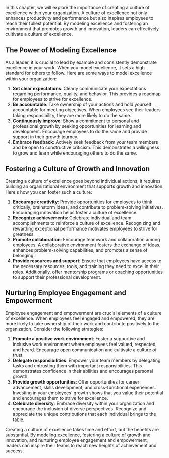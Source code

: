 
In this chapter, we will explore the importance of creating a culture of excellence within your organization. A culture of excellence not only enhances productivity and performance but also inspires employees to reach their fullest potential. By modeling excellence and fostering an environment that promotes growth and innovation, leaders can effectively cultivate a culture of excellence.

## The Power of Modeling Excellence

As a leader, it is crucial to lead by example and consistently demonstrate excellence in your work. When you model excellence, it sets a high standard for others to follow. Here are some ways to model excellence within your organization:

1. **Set clear expectations**: Clearly communicate your expectations regarding performance, quality, and behavior. This provides a roadmap for employees to strive for excellence.
2. **Be accountable**: Take ownership of your actions and hold yourself accountable for meeting objectives. When employees see their leaders taking responsibility, they are more likely to do the same.
3. **Continuously improve**: Show a commitment to personal and professional growth by seeking opportunities for learning and development. Encourage employees to do the same and provide support in their growth journey.
4. **Embrace feedback**: Actively seek feedback from your team members and be open to constructive criticism. This demonstrates a willingness to grow and learn while encouraging others to do the same.

## Fostering a Culture of Growth and Innovation

Creating a culture of excellence goes beyond individual actions; it requires building an organizational environment that supports growth and innovation. Here's how you can foster such a culture:

1. **Encourage creativity**: Provide opportunities for employees to think critically, brainstorm ideas, and contribute to problem-solving initiatives. Encouraging innovation helps foster a culture of excellence.
2. **Recognize achievements**: Celebrate individual and team accomplishments to reinforce a culture of excellence. Recognizing and rewarding exceptional performance motivates employees to strive for greatness.
3. **Promote collaboration**: Encourage teamwork and collaboration among employees. A collaborative environment fosters the exchange of ideas, enhances problem-solving capabilities, and promotes a sense of belonging.
4. **Provide resources and support**: Ensure that employees have access to the necessary resources, tools, and training they need to excel in their roles. Additionally, offer mentorship programs or coaching opportunities to support their professional development.

## Nurturing Employee Engagement and Empowerment

Employee engagement and empowerment are crucial elements of a culture of excellence. When employees feel engaged and empowered, they are more likely to take ownership of their work and contribute positively to the organization. Consider the following strategies:

1. **Promote a positive work environment**: Foster a supportive and inclusive work environment where employees feel valued, respected, and heard. Encourage open communication and cultivate a culture of trust.
2. **Delegate responsibilities**: Empower your team members by delegating tasks and entrusting them with important responsibilities. This demonstrates confidence in their abilities and encourages personal growth.
3. **Provide growth opportunities**: Offer opportunities for career advancement, skills development, and cross-functional experiences. Investing in your employees' growth shows that you value their potential and encourages them to strive for excellence.
4. **Celebrate diversity**: Embrace diversity within your organization and encourage the inclusion of diverse perspectives. Recognize and appreciate the unique contributions that each individual brings to the table.

Creating a culture of excellence takes time and effort, but the benefits are substantial. By modeling excellence, fostering a culture of growth and innovation, and nurturing employee engagement and empowerment, leaders can inspire their teams to reach new heights of achievement and success.
